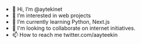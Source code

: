 - 👋 Hi, I’m @aytekinet
- 👀 I’m interested in web projects
- 🌱 I’m currently learning Python, Next.js 
- 💞️ I'm looking to collaborate on internet initiatives.
- 📫 How to reach me twitter.com/aayteekin

<!---
aytekinet/aytekinet is a ✨ special ✨ repository because its `README.md` (this file) appears on your GitHub profile.
You can click the Preview link to take a look at your changes.
--->
